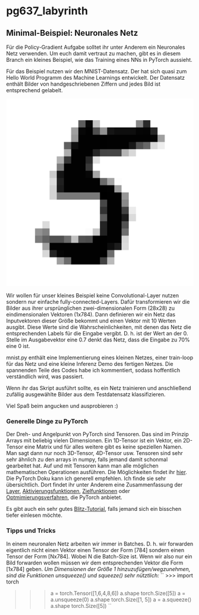 # pg637_labyrinth

## Minimal-Beispiel: Neuronales Netz

Für die Policy-Gradient Aufgabe solltet ihr unter Anderem ein Neuronales Netz verwenden.
Um euch damit vertraut zu machen, gibt es in diesem Branch ein kleines Beispiel, wie das
Training eines NNs in PyTorch aussieht.

Für das Beispiel nutzen wir den MNIST-Datensatz. Der hat sich quasi zum Hello World Programm des 
Machine Learnings entwickelt. Der Datensatz enthält Bilder von handgeschriebenen Ziffern und jedes
Bild ist entsprechend gelabelt.

![Ein Bild aus dem MNIST Datensatz mit einer handgeschriebenen 5](mnist_example.png)

Wir wollen für unser kleines Beispiel keine Convolutional-Layer nutzen sondern nur einfache fully-connected-Layers.
Dafür transformieren wir die Bilder aus ihrer ursprünglichen zwei-dimensionalen Form (28x28) zu
eindimensionalen Vektoren (1x784).
Dann definieren wir ein Netz das Inputvektoren dieser Größe bekommt und einen Vektor mit 10 Werten ausgibt.
Diese Werte sind die Wahrscheinlichkeiten, mit denen das Netz die entsprechenden Labels für die Eingabe vergibt.
D. h. ist der Wert an der 0. Stelle im Ausgabevektor eine 0.7 denkt das Netz, dass die Eingabe zu 70% eine 0 ist.

mnist.py enthält eine Implementierung eines kleinen Netzes, einer train-loop für das Netz und 
eine kleine Inferenz Demo des fertigen Netzes. Die spannenden Teile des Codes habe ich kommentiert, sodass hoffentlich verständlich wird, was passiert.

Wenn ihr das Skript ausführt sollte, es ein Netz trainieren und anschließend zufällig ausgewählte Bilder aus dem Testdatensatz klassifizieren.

Viel Spaß beim angucken und ausprobieren :)

### Generelle Dinge zu PyTorch

Der Dreh- und Angelpunkt von PyTorch sind Tensoren. Das sind im Prinzip Arrays mit beliebig vielen
Dimensionen. Ein 1D-Tensor ist ein Vektor, ein 2D-Tensor eine Matrix und für alles weitere gibt es 
keine speziellen Namen. Man sagt dann nur noch 3D-Tensor, 4D-Tensor usw.
Tensoren sind sehr sehr ähnlich zu den arrays in numpy, falls jemand damit schonmal gearbeitet hat.
Auf und mit Tensoren kann man alle möglichen mathematischen Operationen ausführen. Die Möglichkeiten findet ihr [hier](https://pytorch.org/docs/stable/torch.html). Die PyTorch Doku kann ich 
generell empfehlen. Ich finde sie sehr übersichtlich.
Dort findet ihr unter Anderem eine Zusammenfassung der [Layer](https://pytorch.org/docs/stable/nn.html#convolution-layers), [Aktivierungsfunktionen](https://pytorch.org/docs/stable/nn.html#non-linear-activations-weighted-sum-nonlinearity), [Zielfunktionen](https://pytorch.org/docs/stable/nn.html#loss-functions) oder [Optmimierungsverfahren](https://pytorch.org/docs/stable/optim.html), die PyTorch anbietet.

Es gibt auch ein sehr gutes [Blitz-Tutorial](https://pytorch.org/tutorials/beginner/deep_learning_60min_blitz.html), falls jemand sich ein bisschen tiefer einlesen möchte.

### Tipps und Tricks

In einem neuronalen Netz arbeiten wir immer in Batches. D. h. wir forwarden eigentlich nicht einen Vektor einen Tensor der Form [784] sondern einen Tensor der Form [Nx784]. Wobei N die Batch-Size ist.
Wenn wir also nur ein Bild forwarden wollen müssen wir dem entsprechenden Vektor die Form [1x784] geben. *Um Dimensionen der Größe 1 hinzuzufügen/wegzunehmen, sind die Funktionen unsqueeze() und squeeze() sehr nütztlich:*
``
\>\>\> import torch
>>> a = torch.Tensor([1,6,4,8,6])
>>> a.shape
torch.Size([5])
>>> a = a.unsqueeze(0)
>>> a.shape
torch.Size([1, 5])
>>> a = a.squeeze()
>>> a.shape
torch.Size([5])
``
